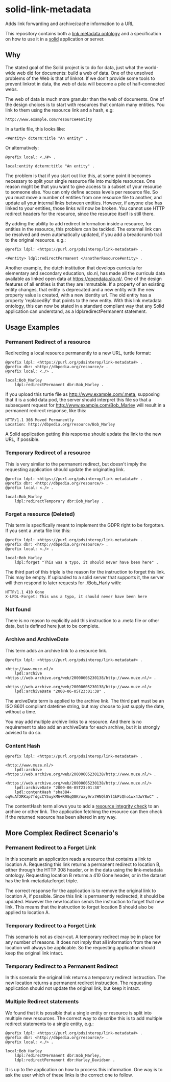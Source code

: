 # solid-link-metadata
Adds link forwarding and archive/cache information to a URL

This repository contains both a [link metadata ontology](links) and a specification on how to use it in a [solid](https://solidproject.org/) application or server.

## Why

The stated goal of the Solid project is to do for data, just what the world-wide web did for documents: build a web of data. One of the unsolved problems of the Web is that of linkrot. If we don't provide some tools to prevent linkrot in data, the web of data will become a pile of half-connected webs.

The web of data is much more granular than the web of documents. One of the design choices is to start with resources that contain many entities. You link to them using the resource link and a hash, e.g:

```
http://www.example.com/resource#entity
```

In a turtle file, this looks like:

```turtle
<#entity> dcterm:title "An entity" .
```

Or alternatively:

```turtle
@prefix local: <./#> .

local:entity dcterm:title "An entity" .
```

The problem is that if you start out like this, at some point it becomes necessary to split your single resource file into multiple resources. One reason might be that you want to give access to a subset of your resource to someone else. You can only define access levels per resource file. So you must move a number of entities from one resource file to another, and update all your internal links between entities. However, if anyone else has linked to your entities, those links will now be broken. You cannot use HTTP redirect headers for the resource, since the resource itself is still there.

By adding the ability to add redirect information inside a resource, for entities in the resource, this problem can be tackled. The external link can be resolved and even automatically updated, if you add a breadcrumb trail to the original resource. e.g.:

```turtle
@prefix ldpl: <https://purl.org/pdsinterop/link-metadata#> .

<#entity> ldpl:redirectPermanent </anotherResource#entity> .
```

Another example, the dutch institution that develops curricula for elementary and secondary education, slo.nl, has made all the curricula data available as linked open data at https://opendata.slo.nl/. One of the design features of all entities is that they are immutable. If a property of an existing entity changes, that entity is deprecated and a new entity with the new property value is created, with a new identity url. The old entity has a property 'replacedBy' that points to the new entity. With this link metadata ontology, this can now be stated in a standard compliant way that any Solid application can understand, as a ldpl:redirectPermanent statement.

## Usage Examples

### Permanent Redirect of a resource

Redirecting a local resource permanently to a new URL, turtle format:
```turtle
@prefix ldpl: <https://purl.org/pdsinterop/link-metadata#> .
@prefix dbr: <http://dbpedia.org/resource/> .
@prefix local: <./> .

local:Bob_Marley
	ldpl:redirectPermanent dbr:Bob_Marley .
```

If you upload this turtle file as http://www.example.com/.meta, supposing that it is a solid data pod, the server should interpret this file so that a subsequent request for http://www.example.com/Bob_Marley will result in a permanent redirect response, like this:

```http
HTTP/1.1 308 Moved Permanently
Location: http://dbpedia.org/resource/Bob_Marley
```

A Solid application getting this response should update the link to the new URL, if possible.

### Temporary Redirect of a resource

This is very similar to the permanent redirect, but doesn't imply the requesting application should update the originating link.

```turtle
@prefix ldpl: <https://purl.org/pdsinterop/link-metadata#> .
@prefix dbr: <http://dbpedia.org/resource/> .
@prefix local: <./> .

local:Bob_Marley
	ldpl:redirectTemporary dbr:Bob_Marley .
```

### Forget a resource (Deleted)

This term is specifically meant to implement the GDPR right to be forgotten. If you sent a .meta file like this:

```turtle
@prefix ldpl: <https://purl.org/pdsinterop/link-metadata#> .
@prefix dbr: <http://dbpedia.org/resource/> .
@prefix local: <./> .

local:Bob_Harley
	ldpl:forget "This was a typo, it should never have been here" .
```

The third part of this triple is the reason for the instruction to forget this link. This may be empty. If uploaded to a solid server that supports it, the server will then respond to later requests for ./Bob_Harly with:

```http
HTTP/1.1 410 Gone
X-LPDL-Forget: This was a typo, it should never have been here
```

### Not found

There is no reason to explicitly add this instruction to a .meta file or other data, but is defined here just to be complete.

### Archive and ArchiveDate 

This term adds an archive link to a resource link.

```turtle
@prefix ldpl: <https://purl.org/pdsinterop/link-metadata#> .

<http://www.muze.nl/>
	lpdl:archive <https://web.archive.org/web/20000605230138/http://www.muze.nl/> .

<https://web.archive.org/web/20000605230138/http://www.muze.nl/>
	lpdl:archiveDate "2000-06-05T23:01:38" .
```

The arciveDate term is applied to the archive link. The third part must be an ISO 8601 compliant datetime string, but may choose to just supply the date, without a time.

You may add multiple archive links to a resource. And there is no requirement to also add an archiveDate for each archive, but it is strongly advised to do so.

### Content Hash

```turtle
@prefix ldpl: <https://purl.org/pdsinterop/link-metadata#> .

<http://www.muze.nl/>
	lpdl:archive <https://web.archive.org/web/20000605230138/http://www.muze.nl/> .

<https://web.archive.org/web/20000605230138/http://www.muze.nl/>
	lpdl:archiveDate "2000-06-05T23:01:38"
	lpdl:contentHash "sha384-oqVuAfXRKap7fdgcCY5uykM6+R9GqQ8K/uxy9rx7HNQlGYl1kPzQho1wx4JwY8wC" .
```

The contentHash term allows you to add a [resource integrity check](https://developer.mozilla.org/en-US/docs/Web/Security/Subresource_Integrity) to an archive or other link. The application fetching the resource can then check if the returned resource has been altered in any way.

## More Complex Redirect Scenario's

### Permanent Redirect to a Forget Link

In this scenario an application reads a resource that contains a link to location A. Requesting this link returns a permanent redirect to location B, either through the HTTP 308 header, or in the data using the link-metadata ontology. Requesting location B returns a 410 Gone header, or in the dataset has the link-metadata:forget triple.

The correct response for the application is to remove the original link to location A, if possible. Since this link is permanently redirected, it should be updated. However the new location sends the instruction to forget that new link. This means that the instruction to forget location B should also be applied to location A.

### Temporary Redirect to a Forget Link

This scenario is not as clear-cut. A temporary redirect may be in place for any number of reasons. It does not imply that all information from the new location will always be applicable. So the requesting application should keep the original link intact.

### Temporary Redirect to a Permanent Redirect

In this scenario the original link returns a temporary redirect instruction. The new location returns a permanent redirect instruction. The requesting application should not update the original link, but keep it intact.

### Multiple Redirect statements

We found that it is possible that a single entity or resource is split into multiple new resources. The correct way to describe this is to add multiple redirect statements to a single entity, e.g.:

```turtle
@prefix ldpl: <https://purl.org/pdsinterop/link-metadata#> .
@prefix dbr: <http://dbpedia.org/resource/> .
@prefix local: <./> .

local:Bob_Harley
	ldpl:redirectPermanent dbr:Bob_Marley,
	ldpl:redirectPermanent dbr:Harley_Davidson .
```

It is up to the application on how to process this information. One way is to ask the user which of these links is the correct one to follow.